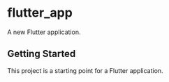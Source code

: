 # flutter_app

A new Flutter application.

## Getting Started

This project is a starting point for a Flutter application.